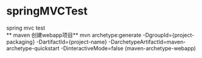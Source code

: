 # springMVCTest
spring mvc test  
** maven 创建webapp项目**
mvn archetype:generate -DgroupId={project-packaging} -DartifactId={project-name} -DarchetypeArtifactId=maven-archetype-quickstart -DinteractiveMode=false (maven-archetype-webapp)